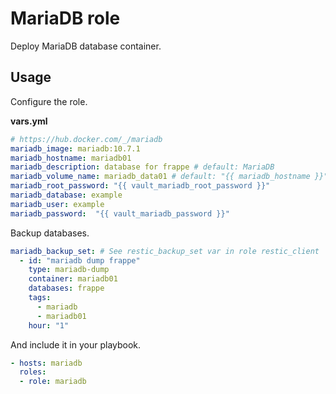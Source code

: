 # MariaDB role

Deploy MariaDB database container.

## Usage

Configure the role.

**vars.yml**

```yml
# https://hub.docker.com/_/mariadb
mariadb_image: mariadb:10.7.1
mariadb_hostname: mariadb01
mariadb_description: database for frappe # default: MariaDB
mariadb_volume_name: mariadb_data01 # default: "{{ mariadb_hostname }}"
mariadb_root_password: "{{ vault_mariadb_root_password }}"
mariadb_database: example
mariadb_user: example
mariadb_password:  "{{ vault_mariadb_password }}"
```

Backup databases.

```yml
mariadb_backup_set: # See restic_backup_set var in role restic_client
  - id: "mariadb dump frappe"
    type: mariadb-dump
    container: mariadb01
    databases: frappe 
    tags:
      - mariadb
      - mariadb01
    hour: "1"
```

And include it in your playbook.

```yml
- hosts: mariadb
  roles:
  - role: mariadb
```
